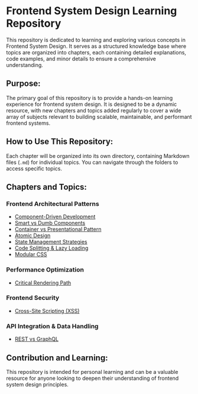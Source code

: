 # Frontend System Design Learning Repository

This repository is dedicated to learning and exploring various concepts in Frontend System Design. It serves as a structured knowledge base where topics are organized into chapters, each containing detailed explanations, code examples, and minor details to ensure a comprehensive understanding.

## Purpose:

The primary goal of this repository is to provide a hands-on learning experience for frontend system design. It is designed to be a dynamic resource, with new chapters and topics added regularly to cover a wide array of subjects relevant to building scalable, maintainable, and performant frontend systems.

## How to Use This Repository:

Each chapter will be organized into its own directory, containing Markdown files (`.md`) for individual topics. You can navigate through the folders to access specific topics.

## Chapters and Topics:

### Frontend Architectural Patterns
*   [Component-Driven Development](./Frontend%20Architectural%20Patterns/Component-Driven%20Development.md)
*   [Smart vs Dumb Components](./Frontend%20Architectural%20Patterns/Smart%20vs%20Dumb%20Components.md)
*   [Container vs Presentational Pattern](./Frontend%20Architectural%20Patterns/Container%20vs%20Presentational%20Pattern.md)
*   [Atomic Design](./Frontend%20Architectural%20Patterns/Atomic%20Design.md)
*   [State Management Strategies](./Frontend%20Architectural%20Patterns/State-Management-Strategies.md)
*   [Code Splitting & Lazy Loading](./Frontend%20Architectural%20Patterns/Code-Splitting-Lazy-Loading.md)
*   [Modular CSS](./Frontend%20Architectural%20Patterns/Modular-CSS.md)

### Performance Optimization
*   [Critical Rendering Path](./Performance-Optimization/Critical-Rendering-Path.md)

### Frontend Security
*   [Cross-Site Scripting (XSS)](./Frontend-Security/Cross-Site-Scripting-XSS.md)

### API Integration & Data Handling
*   [REST vs GraphQL](./API-Integration-Data-Handling/REST-vs-GraphQL.md)

## Contribution and Learning:

This repository is intended for personal learning and can be a valuable resource for anyone looking to deepen their understanding of frontend system design principles.

